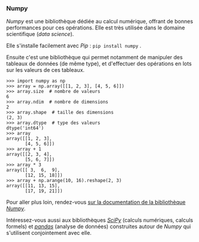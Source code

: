 ### Numpy

_Numpy_ est une bibliothèque dédiée au calcul numérique, offrant de bonnes performances pour ces opérations.
Elle est très utilisée dans le domaine scientifique (_data science_).

Elle s'installe facilement avec _Pip_ : `pip install numpy` .

Ensuite c'est une bibliothèque qui permet notamment de manipuler des tableaux de données (de même type), et d'effectuer des opérations en lots sur les valeurs de ces tableaux.

```pycon
>>> import numpy as np
>>> array = np.array([[1, 2, 3], [4, 5, 6]])
>>> array.size  # nombre de valeurs
6
>>> array.ndim  # nombre de dimensions
2
>>> array.shape  # taille des dimensions
(2, 3)
>>> array.dtype  # type des valeurs
dtype('int64')
>>> array
array([[1, 2, 3],
       [4, 5, 6]])
>>> array + 1
array([[2, 3, 4],
       [5, 6, 7]])
>>> array * 3
array([[ 3,  6,  9],
       [12, 15, 18]])
>>> array + np.arange(10, 16).reshape(2, 3)
array([[11, 13, 15],
       [17, 19, 21]])
```

Pour aller plus loin, rendez-vous [sur la documentation de la bibliothèque _Numpy_](https://numpy.org/doc/stable/).

Intéressez-vous aussi aux bibliothèques [_SciPy_](https://www.scipy.org/scipylib/index.html) (calculs numériques, calculs formels) et [_pandas_](https://pandas.pydata.org/) (analyse de données) construites autour de _Numpy_ qui s'utilisent conjointement avec elle.
